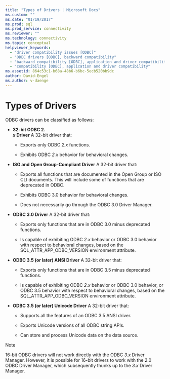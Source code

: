 ```yaml
---
title: "Types of Drivers | Microsoft Docs"
ms.custom: ""
ms.date: "01/19/2017"
ms.prod: sql
ms.prod_service: connectivity
ms.reviewer: ""
ms.technology: connectivity
ms.topic: conceptual
helpviewer_keywords: 
  - "driver compatibility issues [ODBC]"
  - "ODBC drivers [ODBC], backward compatibility"
  - "backward compatibility [ODBC], application and driver compatibility"
  - "compatibility [ODBC], application and driver compatibility"
ms.assetid: 864c53c1-b68a-48b6-b6bc-5ecb520bb9dc
author: David-Engel
ms.author: v-daenge
---
```

# Types of Drivers
ODBC drivers can be classified as follows:  
  
-   **32-bit ODBC 2.**  
     **_x_ Driver** A 32-bit driver that:  
  
    -   Exports only ODBC *2.x* functions.  
  
    -   Exhibits ODBC *2.x* behavior for behavioral changes.  
  
-   **ISO and Open Group-Compliant Driver** A 32-bit driver that:  
  
    -   Exports all functions that are documented in the Open Group or ISO CLI documents. This will include some of functions that are deprecated in ODBC.  
  
    -   Exhibits ODBC 3.0 behavior for behavioral changes.  
  
    -   Does not necessarily go through the ODBC 3.0 Driver Manager.  
  
-   **ODBC 3.0 Driver** A 32-bit driver that:  
  
    -   Exports only functions that are in ODBC 3.0 minus deprecated functions.  
  
    -   Is capable of exhibiting ODBC *2.x* behavior or ODBC 3.0 behavior with respect to behavioral changes, based on the SQL_ATTR_APP_ODBC_VERSION environment attribute.  
  
-   **ODBC 3.5 (or later) ANSI Driver** A 32-bit driver that:  
  
    -   Exports only functions that are in ODBC 3.5 minus deprecated functions.  
  
    -   Is capable of exhibiting ODBC *2.x* behavior or ODBC 3.0 behavior, or ODBC 3.5 behavior with respect to behavioral changes, based on the SQL_ATTR_APP_ODBC_VERSION environment attribute.  
  
-   **ODBC 3.5 (or later) Unicode Driver** A 32-bit driver that:  
  
    -   Supports all the features of an ODBC 3.5 ANSI driver.  
  
    -   Exports Unicode versions of all ODBC string APIs.  
  
    -   Can store and process Unicode data on the data source.  
  
> [!NOTE]  
>  16-bit ODBC drivers will not work directly with the ODBC *3.x* Driver Manager. However, it is possible for 16-bit drivers to work with the 2.0 ODBC Driver Manager, which subsequently thunks up to the *3.x* Driver Manager.
